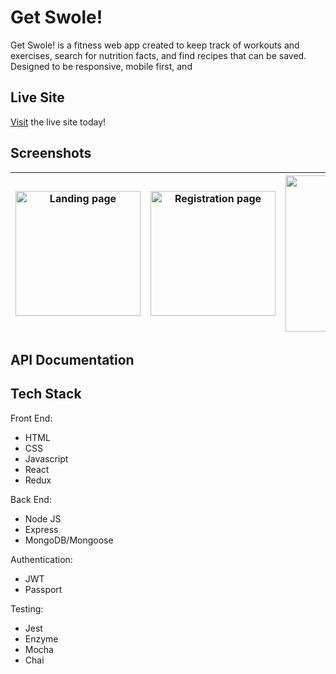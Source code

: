 # Get Swole!

Get Swole! is a fitness web app created to keep track of workouts and exercises, search for nutrition facts, and find recipes that can be saved. Designed to be responsive, mobile first, and 

## Live Site
[Visit](https://get-swole-app.herokuapp.com/) the live site today!

## Screenshots

|<img alt ='Landing page' src='https://live.staticflickr.com/65535/48195731501_0cf1fcbe6b_z.jpg' width='200'>|<img alt ='Registration page' src='https://photos.app.goo.gl/cK925sgzwwJHZy3Y7' width='200'>|<img alt ='Navigation' src='https://drive.google.com/open?id=1zyBd6tkevjPQUunYuvibxl2XOTccMPmq' width='250'>|<img alt ='Workout Page' src='https://drive.google.com/open?id=1zEOI5FMF4lPFDXyWRVOekPjan_hQcUAm' width='250'>|
|:---:|:---:|:---:|:---:|


## API Documentation

## Tech Stack

Front End:
- HTML
- CSS
- Javascript
- React
- Redux

Back End:
- Node JS
- Express
- MongoDB/Mongoose

Authentication:
- JWT
- Passport

Testing:
- Jest
- Enzyme
- Mocha
- Chai
